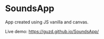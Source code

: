# SoundsApp

App created using JS vanilla and canvas.

Live demo: https://guzd.github.io/SoundsApp/

